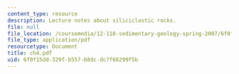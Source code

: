 ```yaml
---
content_type: resource
description: Lecture notes about siliciclastic rocks.
file: null
file_location: /coursemedia/12-110-sedimentary-geology-spring-2007/6f0f15dd329fb557b8dcdc7f66299f5b_ch4.pdf
file_type: application/pdf
resourcetype: Document
title: ch4.pdf
uid: 6f0f15dd-329f-b557-b8dc-dc7f66299f5b
---
```

